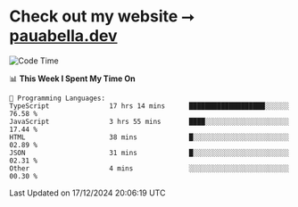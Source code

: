 # Check out my website ⭢ [pauabella.dev](https://pauabella.dev)

<!--START_SECTION:waka-->
![Code Time](http://img.shields.io/badge/Code%20Time-3%2C979%20hrs%2037%20mins-blue)

📊 **This Week I Spent My Time On** 

```text
💬 Programming Languages: 
TypeScript               17 hrs 14 mins      ███████████████████░░░░░░   76.58 % 
JavaScript               3 hrs 55 mins       ████░░░░░░░░░░░░░░░░░░░░░   17.44 % 
HTML                     38 mins             █░░░░░░░░░░░░░░░░░░░░░░░░   02.89 % 
JSON                     31 mins             █░░░░░░░░░░░░░░░░░░░░░░░░   02.31 % 
Other                    4 mins              ░░░░░░░░░░░░░░░░░░░░░░░░░   00.30 % 
```


 Last Updated on 17/12/2024 20:06:19 UTC
<!--END_SECTION:waka-->
